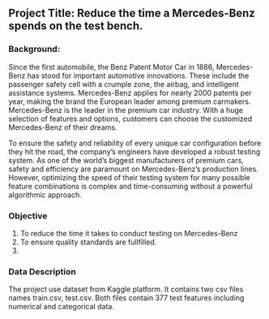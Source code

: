 ## Project Title: Reduce the time a Mercedes-Benz spends on the test bench.

### Background:

Since the first automobile, the Benz Patent Motor Car in 1886, Mercedes-Benz has stood for important automotive innovations. These include the passenger safety cell with a crumple zone, the airbag, and intelligent assistance systems. 
Mercedes-Benz applies for nearly 2000 patents per year, making the brand the European leader among premium carmakers. Mercedes-Benz is the leader in the premium car industry. 
With a huge selection of features and options, customers can choose the customized Mercedes-Benz of their dreams.

To ensure the safety and reliability of every unique car configuration before they hit the road, the company’s engineers have developed a robust testing system. 
As one of the world’s biggest manufacturers of premium cars, safety and efficiency are paramount on Mercedes-Benz’s production lines. However, optimizing the speed of their testing system for many possible feature combinations is complex and time-consuming without a powerful algorithmic approach.

### Objective
1. To reduce the time it takes to conduct testing on Mercedes-Benz
2. To ensure quality standards are fullfilled.
3. 

### Data Description
The project use dataset from Kaggle platform. It contains two csv files names train.csv, test.csv. 
Both files contain 377 test features including numerical and categorical data. 


